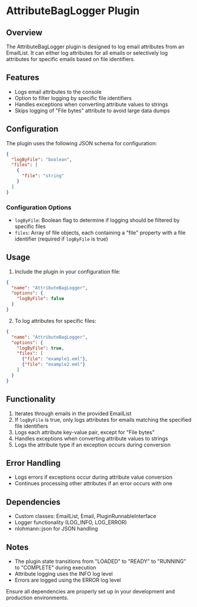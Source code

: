 # AttributeBagLogger Plugin

## Overview

The AttributeBagLogger plugin is designed to log email attributes from an EmailList. It can either log attributes for all emails or selectively log attributes for specific emails based on file identifiers.

## Features

- Logs email attributes to the console
- Option to filter logging by specific file identifiers
- Handles exceptions when converting attribute values to strings
- Skips logging of "File bytes" attribute to avoid large data dumps

## Configuration

The plugin uses the following JSON schema for configuration:

```json
{
  "logByFile": "boolean",
  "files": [
    {
      "file": "string"
    }
  ]
}
```

### Configuration Options

- `logByFile`: Boolean flag to determine if logging should be filtered by specific files
- `files`: Array of file objects, each containing a "file" property with a file identifier (required if `logByFile` is true)

## Usage

1. Include the plugin in your configuration file:

```json
{
  "name": "AttributeBagLogger",
  "options": {
    "logByFile": false
  }
}
```

2. To log attributes for specific files:

```json
{
  "name": "AttributeBagLogger",
  "options": {
    "logByFile": true,
    "files": [
      {"file": "example1.eml"},
      {"file": "example2.eml"}
    ]
  }
}
```

## Functionality

1. Iterates through emails in the provided EmailList
2. If `logByFile` is true, only logs attributes for emails matching the specified file identifiers
3. Logs each attribute key-value pair, except for "File bytes"
4. Handles exceptions when converting attribute values to strings
5. Logs the attribute type if an exception occurs during conversion

## Error Handling

- Logs errors if exceptions occur during attribute value conversion
- Continues processing other attributes if an error occurs with one

## Dependencies

- Custom classes: EmailList, Email, PluginRunnableInterface
- Logger functionality (LOG_INFO, LOG_ERROR)
- nlohmann::json for JSON handling

## Notes

- The plugin state transitions from "LOADED" to "READY" to "RUNNING" to "COMPLETE" during execution
- Attribute logging uses the INFO log level
- Errors are logged using the ERROR log level

Ensure all dependencies are properly set up in your development and production environments.